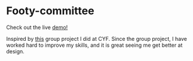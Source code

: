 # Footy-committee

Check out the live [demo!](https://footy-committee.netlify.app/)

Inspired by [this](https://github.com/ZahraaTayyar/Community-Football-Website) group project I did at CYF. Since the group project, I have worked hard to improve my skills, and it is great seeing me get better at design.
